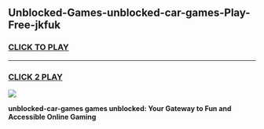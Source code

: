 
## Unblocked-Games-unblocked-car-games-Play-Free-jkfuk
<h3>
<a href="https://premium76.site?title=unblocked-car-games&ref=23A">CLICK TO PLAY</a></h3>
<hr>

<h3>
<a href="https://premium76.site?title=unblocked-car-games&ref=23A">CLICK 2 PLAY</a>
  
</h3>

<a href="https://premium76.site?title=unblocked-car-games&ref=23A"><img src="https://clearcache.store/games.png"></a>


**unblocked-car-games games unblocked: Your Gateway to Fun and Accessible Online Gaming**
